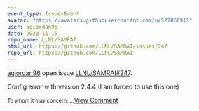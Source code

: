 ```yaml
---
event_type: IssuesEvent
avatar: "https://avatars.githubusercontent.com/u/52786091?"
user: agiordan96
date: 2023-11-15
repo_name: LLNL/SAMRAI
html_url: https://github.com/LLNL/SAMRAI/issues/247
repo_url: https://github.com/LLNL/SAMRAI
---
```


<a href='https://github.com/agiordan96' target='_blank'>agiordan96</a> open issue <a href='https://github.com/LLNL/SAMRAI/issues/247' target='_blank'>LLNL/SAMRAI#247</a>.

<p>Config error with version 2.4.4 (I am forced to use this one)</p><small>To whom it may concern, ...</small><a href='https://github.com/LLNL/SAMRAI/issues/247' target='_blank'>View Comment</a>